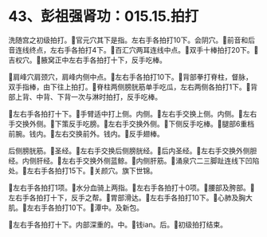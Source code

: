 # 43、彭祖强肾功：015.15.拍打

洗随宫之初级拍打。🎼官元穴其下是指。左右手各拍打10下。会阴穴。🎼前音和后音连线终点，左右手各拍打4下。🎼百汇穴两耳连线中点。🎼双手十棒拍打20下。🎼吉权穴。🎼腋窝正中左右手各拍打十下，反手吃棒。

🎼肩峰穴肩颈穴，肩峰内侧中点。🎼左右手各拍打10下。🎼背部拳打脊柱，督脉，双手指棒，由下往上拍打。🎼脊柱两侧膀胱筋单手吃瓜，左右两侧各拍打1下。🎼背部上背、中背、下背一次与淋时拍打，反手吃棒。

🎼左右手各拍打十下。🎼手臂适中打上侧。内侧。🎼左右手交换上侧。内侧。🎼左右手交换外侧。🎼下策反手吃膀。🎼左右手交换外侧。🎼下侧反手吃棒。🎼腿部6重档前腕。钱内。🎼左右交换前外。钱内。🎼反手翅棒。

后侧膀胱筋。🎼圣经。🎼左右手交换后侧膀胱经。🎼后内圣经。🎼左右手交换外侧胆经。内侧肝经。🎼左右手交换外侧蓝鲸。🎼内侧肝筋。🎼涌泉穴二三脚趾连线下凹陷处。🎼左右手各拍打15下。🎼关颜穴。旗下世锦。

🎼左右手各拍打1项。🎼水分血骑上两指。🎼左右手各拍打十0项。🎼腰部及胯部。🎼左右手各拍打十下，反手之帮。🎼胃部滑达。🎼左右手各拍打10下。🎼心肺及胸大肌。🎼左右手各拍打10下。🎼潭中。及新包。

🎼左右手各拍打十下。内部深重的。中。🎼钱ian。后。🎼初级拍打结束。